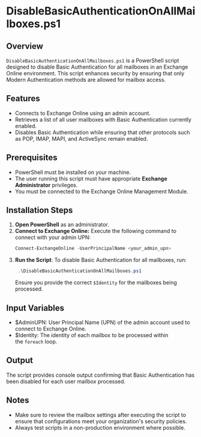 # DisableBasicAuthenticationOnAllMailboxes.ps1

## Overview
`DisableBasicAuthenticationOnAllMailboxes.ps1` is a PowerShell script designed to disable Basic Authentication for all mailboxes in an Exchange Online environment. This script enhances security by ensuring that only Modern Authentication methods are allowed for mailbox access.

## Features
- Connects to Exchange Online using an admin account.
- Retrieves a list of all user mailboxes with Basic Authentication currently enabled.
- Disables Basic Authentication while ensuring that other protocols such as POP, IMAP, MAPI, and ActiveSync remain enabled.

## Prerequisites
- PowerShell must be installed on your machine.
- The user running this script must have appropriate **Exchange Administrator** privileges.
- You must be connected to the Exchange Online Management Module.

## Installation Steps
1. **Open PowerShell** as an administrator.
2. **Connect to Exchange Online:**
   Execute the following command to connect with your admin UPN:
   ```powershell
   Connect-ExchangeOnline -UserPrincipalName <your_admin_upn>
   ```
3. **Run the Script**: To disable Basic Authentication for all mailboxes, run:
   ```powershell
    .\DisableBasicAuthenticationOnAllMailboxes.ps1
    ```
    Ensure you provide the correct `$Identity` for the mailboxes being processed.

## Input Variables
-   $AdminUPN: User Principal Name (UPN) of the admin account used to connect to Exchange Online.
-   $Identity: The identity of each mailbox to be processed within the `foreach` loop.

## Output
The script provides console output confirming that Basic Authentication has been disabled for each user mailbox processed.

## Notes
-   Make sure to review the mailbox settings after executing the script to ensure that configurations meet your organization's security policies.
-   Always test scripts in a non-production environment where possible.